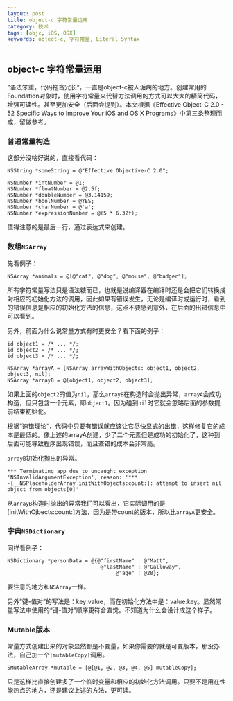 ```yaml
---
layout: post
title: object-c 字符常量运用
category: 技术
tags: [objc, iOS, OSX]
keywords: object-c, 字符常量, Literal Syntax
---
```


## object-c 字符常量运用

”语法笨重，代码拖沓冗长“，一直是object-c被人诟病的地方。创建常用的Foundation对象时，使用字符常量来代替方法调用的方式可以大大的精简代码，增强可读性。甚至更加安全（后面会提到）。本文根据《Effective Object-C 2.0 - 52 Specific Ways to Improve Your iOS and OS X Programs》中第三条整理而成，留做参考。

### 普通常量构造

这部分没啥好说的，直接看代码：

```
NSString *someString = @"Effective Objective-C 2.0";

NSNumber *intNumber = @1;
NSNumber *floatNumber = @2.5f; 
NSNumber *doubleNumber = @3.14159; 
NSNumber *boolNumber = @YES; 
NSNumber *charNumber = @'a';
NSNumber *expressionNumber = @(5 * 6.32f);￼
```

值得注意的是最后一行，通过表达式来创建。

### 数组`NSArray`

先看例子：

```
NSArray *animals = @[@"cat", @"dog", @"mouse", @"badger"];
```

所有字符常量写法只是语法糖而已，也就是说编译器在编译时还是会把它们转换成对相应的初始化方法的调用，因此如果有错误发生，无论是编译时或运行时，看到的错误信息是相应的初始化方法的信息，这点不要感到意外，在后面的出错信息中可以看到。

另外，前面为什么说常量方式有时更安全？看下面的例子：

```
id object1 = /* ... */; 
id object2 = /* ... */; 
id object3 = /* ... */;

NSArray *arrayA = [NSArray arrayWithObjects: object1, object2, object3, nil];
NSArray *arrayB = @[object1, object2, object3];
```

如果上面的`object2`的值为`nil`，那么`arrayB`在构造时会抛出异常，`arrayA`会成功构造，但只包含一个元素，即`object1`。因为碰到`nil`时它就会忽略后面的参数提前结束初始化。

根据”速错理论“，代码中只要有错误就应该让它尽快显式的出错，这样修复它的成本是最低的。像上述的arrayA创建，少了二个元素但是成功的初始化了，这种到后面可能导致程序出现错误，而且查错的成本会非常高。

`arrayB`初始化抛出的异常。

```
*** Terminating app due to uncaught exception 
'NSInvalidArgumentException', reason: '*** 
-[__NSPlaceholderArray initWithObjects:count:]: attempt to insert nil object from objects[0]'
```

从`arrayB`构造时抛出的异常我们可以看出，它实际调用的是[initWithOjbects:count:]方法，因为是带count的版本，所以比`arrayA`更安全。

### 字典`NSDictionary`

同样看例子：

```
NSDictionary *personData = @{@"firstName" : @"Matt",
                              @"lastName" : @"Galloway", 
                                   @"age" : @28};
```

要注意的地方和`NSArray`一样。

另外”键-值对”的写法是：key:value，而在初始化方法中是：value:key。显然常量写法中使用的“键-值对”顺序更符合直觉。不知道为什么会设计成这个样子。

### Mutable版本

常量方式创建出来的对象显然都是不变量，如果你需要的就是可变版本，那没办法，自己加一个`[mutableCopy]`调用。

```
SMutableArray *mutable = [@[@1, @2, @3, @4, @5] mutableCopy];
```

只是这样比直接创建多了一个临时变量和相应的初始化方法调用。只要不是用在性能热点的地方，还是建议上述的方法，更可读。
